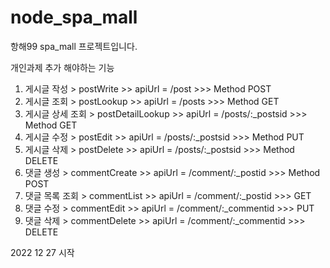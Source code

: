 # node_spa_mall

항해99 spa_mall 프로젝트입니다.

개인과제 추가 해야하는 기능

1. 게시글 작성 > postWrite >> apiUrl = /post >>> Method POST
2. 게시글 조회 > postLookup >> apiUrl = /posts >>> Method GET
3. 게시글 상세 조회 > postDetailLookup >> apiUrl = /posts/:_postsid >>> Method GET
4. 게시글 수정 > postEdit >> apiUrl = /posts/:_postsid >>> Method PUT
5. 게시글 삭제 > postDelete >> apiUrl = /posts/:_postsid >>> Method DELETE
6. 댓글 생성 > commentCreate >> apiUrl = /comment/:_postid >>> Method POST
7. 댓글 목록 조회 > commentList >> apiUrl = /comment/:_postid >>> GET
8. 댓글 수정 > commentEdit >> apiUrl = /comment/:_commentid >>> PUT
9. 댓글 삭제 > commentDelete >> apiUrl = /comment/:_commentid >>> DELETE

2022 12 27 시작
